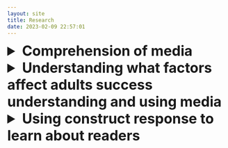 ```yaml
---
layout: site
title: Research
date: 2023-02-09 22:57:01
---
```


<details style="margin: auto;">
    <summary style="font-size:2rem"><b>Comprehension of media</b></summary>

***Scene Perception and Event Cognition Theory (SPECT)*. When we experience visual narratives (comics, TV shows, Movies) there is a coordination of visual perception, attention, and comprehension processes.  Studies testing SPECT explore how processes such as inference generation affect where we look when we watch filmed narratives or read static sequential narratives.**

<div style="font-size:1.5rem; max-width:80rem; margin:auto; line-height:1.5">
Example publications:<br><br>
Hutson, J. P., Magliano, J. P., & Loschky, L. C. (2018). Understanding moment-to-moment Processing of visual narratives. <i>Cognitive Science</i>, 42, 299-3033.<br><br>
Loschky, L. C., Larson, A. M., Magliano, J. P., & Smith, T. J. (2020). The Scene perception and event comprehension theory (SPECT) applied to visual narratives. <i>Topics in Cognitive Science</i>, 12, 311-351.<br><br>
Loschky, L. C. Larson, A. M., Magliano, J. P., & Smith, T. J. (2015). What would Jaws do?  The tyranny of film and the relationship between gaze and higher-level narrative film comprehension. <i>Plos One</i>, 10, 1-23.<br><br>
</div>

**Multimedia processing of narratives. Visual narratives combine language and images. This area of research explores how different modalities combine to support comprehension**

<div style="font-size:1.5rem; max-width:80rem; margin:auto; line-height:1.5">
Example publications:<br><br>
Kopatich, R. D., Feller, D. P., Kurby, C. A., & Magliano, J. P. (2019). The role of character goals and changes in body position in the processing of events in visual narratives. Cognitive Research. <i>Principles and Implications</i>, 4, 1-15. DOI: 10.1186/s41235-019-0176-1<br><br>
</div>

**Cinematic practices and comprehension. Filmmakers use cinematics to convey stories in fiction films. This area of research focuses on the impact of these practices on various aspects of experiencing fiction film.**

<div style="font-size:1.5rem; max-width:80rem; margin:auto; line-height:1.5">
Example publications:<br><br>
Clinton, J. A., Briner, S. W., Sherrill, A. M., Ackerman, T., & Magliano, J. P. (2017). The role of cinematic techniques in understanding character affect. <i>Scientific Study of Literature</i>, 7, 177-202.<br><br>
Magliano, J. P., & Zacks, J. M. (2011). The impact of continuity editing in narrative film on event segmentation. <i>Cognitive Science</i>, 35, 1489-1517.<br><br>
Magliano, J. P., Kurby, C. A., Ackerman, T., Garlitch, S. & M., Stewart, J. M. (2020). Lights, camera, action: The role of editing and framing on the processing of filmed events. <i>Journal of Cognitive Psychology</i>.<br><br>
</div>

**Basic cognitive processes that support comprehension. Understanding the cognitive foundations of making sense of texts, comics, and movies/tv shows is at the core of the research conducted by the media comprehension lab.**

<div style="font-size:1.5rem; max-width:80rem; margin:auto; line-height:1.5">
Example publications:<br><br>
Asiala, L. K. E., Chan, G. C., Kurby, C. A., & Magliano, J. P. (2020). The role of goal barriers in predicting the outcomes of intentional actions in the context of narrative text. <i>Journal of Cognitive Psychology</i>, 32 (1), 82-92. DOI:10.1080/20445911.2019.1690494<br><br>
Feller, D. P., Eerland, A., Ferretti, T. R., & Magliano, J. P. (2019). Aspect and narrative event segmentation. <i>Collabra: Psychology</i>, 5(1), 1-12. DOI: http://doi.org/10.1525/collabra.182<br><br>
Feller, D. P., Newberry, K. Kurby, C. A., Schwan, S., & Magliano, J. P. (2023). The Effects of domain knowledge and event structure on event processing. <i>Memory & Cognition</i>, 51, 101-114. https://doi.org/10.3758/s13421-022-01309-y<br><br>
</div>

</details>
<details>
    <summary style="font-size:2rem"><b>Understanding what factors affect adults success understanding and using media</b></summary>

**What makes college readers more or less ready to read in college?  We explore answers to this this question in a project that was funded by the [Institute of Education Sciences](https://ies.ed.gov/).  Across several studies, we explored how foundational skills of reading, reading strategies, task awareness, and motivation support college student’s ability to successfully use texts to solve the kinds of reading activities that they are asked to do in their college coursework.**

<div style="font-size:1.5rem; max-width:80rem; margin:auto; line-height:1.5">
Example publications:

Magliano, J. P., Higgs, K., Santuzzi, A., Tonks, S. M., O’Reilly, T., Sabatini, J., Feller, D. P., Kopatich, R. J. Ray, M., & Parker, C. (2020). Testing the inference mediation hypothesis in a post-secondary context. <i>Contemporary Educational Psychology</i>, 61. DOI: https://doi.org/10.1016/j.cedpsych.2020.101863.<br><br>
Magliano, J. P., Talwar, A., Feller, D. P., Wang, Z., O’Reilly, T., & Sabatini, J. (2023). Exploring thresholds in the foundational skills for reading and comprehension outcomes in the context of postsecondary readers. <i>Journal of Learning Disorders</i>, 56, 43-57. DOI: 10.1177/00222194221087<br><br>
Talwar, A., Magliano, J. P., Higgs, K., Santuzzi, A., Tonks, S. O’Reilly, T., Sabatini, J. (2022). Early academic success in college: Examining the contributions of reading literacy skills, metacognitive reading Strategies, and reading motivation. <i>Journal of College Reading and Learning</i>, DOI: 10.1080/10790195.2022.2137069.<br><br>
Tonks, S. M., Magliano, J. P., Ray, M., & Schwartz, J. (2021). How situational competence beliefs and task value Relate to inference Strategies and comprehension during reading.<i>Learning and Individual Difference</i>, 90. DOI: 10.1016/j.lindif.2021.102036<br><br>
</div>

</details>
<details>
    <summary style="font-size:2rem"><b>Using construct response to learn about readers</b></summary>

**We explore how to use student constructed responses that are produced during reading to help learn about what is involved in making sense of texts and what makes readers more or less successful at comprehending what they read.  One type of constructed response is called a “think aloud” response in which readers are asked to produce whatever thoughts they have when they read. Another type of constructed response occurs when readers are told to self explain the text as they read.  Member of the Media Comprehension Lab are part of a collaborative nextwork including Laura Allen (University of Minnesota), Danielle McNamara (Arizona State University), and Katie McCarthy (Georgia State University) to develop ways to get computers to collect and analyze student constructed responses. This research was funded by the [Institute of Education Sciences](https://ies.ed.gov/).**
    
<div style="font-size:1.5rem; max-width:80rem; margin:auto; line-height:1.5">
Example publications:

​​Allison, S. N., Magliano, J. P., McCarthy, C. S., Creer, S. D., McNamara, D. S., & Allen, L. K. (2022). Integration in multiple-document comprehension: A natural language processing approach. <i>Discourse Processes</i>, 59, 417-438.<br>
Flynn, L. E., McNamara, D. S., McCarthy, K. S., Magliano, J. P., & Allen L. K. (2021). The appearance of coherence: Using cohesive properties of readers’ constructed responses to predict individual differences. <i>Revista Signos. Estudios de Lingüística</i>, 54, 1061-1088. DOI: 10.4067/S0718-09342021000301061<br>
Magliano, J. P., Flynn, L., Feller, D. P., McCarthy, K. S., McNamara, D. S., Allen, L. (2022). Leveraging a multidimensional linguistic analysis of constructed responses produced by college readers. <i>Frontiers in Psychology</i>, 13, 936162. doi: 10.3389/fpsyg.2022.936162<br>
Magliano, J. P., Millis, K.K., The RSAT Development Team1, Levinstein, I., & Boonthum, C. (2011). Assessing comprehension during reading with the reading strategy assessment Tool (RSAT). <i>Metacognition and Learning</i>, 6, 131-154.<br>
</div>

</details>